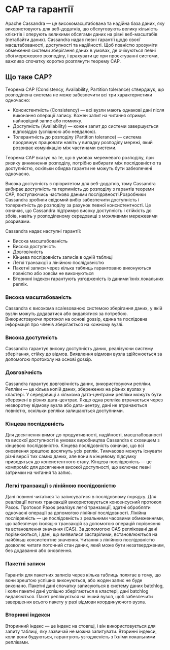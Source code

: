 # CAP та гарантії

Apache Cassandra — це високомасштабована та надійна база даних, яку використовують для веб-додатків, що обслуговують велику кількість клієнтів і оперують великими обсягами даних на рівні веб-масштабів (петабайти даних). Cassandra надає певні гарантії щодо своєї масштабованості, доступності та надійності. Щоб повністю зрозуміти обмеження системи зберігання даних в умовах, де очікуються певні збої мережевого розподілу, і врахувати це при проєктуванні системи, важливо спочатку коротко розглянути теорему CAP.

## Що таке CAP?

Теорема CAP (Consistency, Availability, Partition tolerance) стверджує, що розподілена система не може забезпечити всі три характеристики одночасно:

- Консистентність (Consistency) — всі вузли мають однакові дані після виконання операції запису. Кожен запит на читання отримує найновіший запис або помилку.
- Доступність (Availability) — кожен запит до системи завершується відповіддю (успішною або невдалою).
- Толерантність до розподілу (Partition tolerance) — система продовжує працювати навіть у випадку розподілу мережі, який розриває комунікацію між частинами системи.

Теорема CAP вказує на те, що в умовах мережевого розподілу, при ризику виникнення розподілу, потрібно вибирати між послідовністю та доступністю, оскільки обидва гаранти не можуть бути забезпечені одночасно.

Висока доступність є пріоритетом для веб-додатків, тому Cassandra вибирає доступність та терпимість до розподілу з гарантів теореми CAP, поступаючись частково даними послідовності.Розробники Cassandra зробили свідомий вибір забезпечити доступність і толерантність до розподілу за рахунок певної консистентності. Це означає, що Cassandra підтримує високу доступність і стійкість до збоїв, навіть у розподіленому середовищі з можливими мережевими розривами.

Cassandra надає наступні гарантії:

- Висока масштабованість
- Висока доступність
- Довговічність
- Кінцева послідовність записів в одній таблиці
- Легкі транзакції з лінійною послідовністю
- Пакетні записи через кілька таблиць гарантовано виконуються повністю або зовсім не виконуються
- Вторинні індекси гарантують узгодженість із даними їхніх локальних реплік.

### Висока масштабованість
Cassandra є високома scalesованою системою зберігання даних, у якій вузли можуть додаватися або видалятися за потребою. Використовуючи протокол на основі gossip, єдина та послідовна інформація про членів зберігається на кожному вузлі.

### Висока доступність
Cassandra гарантує високу доступність даних, реалізуючи систему зберігання, стійку до відмов. Виявлення відмови вузла здійснюється за допомогою протоколу на основі gossip.

### Довговічність
Cassandra гарантує довговічність даних, використовуючи репліки. Репліки — це кілька копій даних, збережених на різних вузлах у кластері. У середовищі з кількома дата-центрами репліки можуть бути збережені в різних дата-центрах. Якщо одна репліка втрачається через незворотну відмову вузла або дата-центру, дані не втрачаються повністю, оскільки репліки залишаються доступними.

### Кінцева послідовність
Для досягнення вимог до продуктивності, надійності, масштабованості та високої доступності в умовах виробництва Cassandra є сховищем з кінцевою послідовністю. Кінцева послідовність означає, що всі оновлення зрештою досягнуть усіх реплік. Тимчасово можуть існувати різні версії тих самих даних, але вони в кінцевому підсумку приводяться до консистентного стану. Кінцева послідовність — це компроміс для досягнення високої доступності, що включає певні затримки на читання та запис.

### Легкі транзакції з лінійною послідовністю
Дані повинні читатися та записуватися в послідовному порядку. Для реалізації легких транзакцій використовується консенсусний протокол Paxos. Протокол Paxos реалізує легкі транзакції, здатні обробляти одночасні операції за допомогою лінійної послідовності. Лінійна послідовність — це послідовність з реальними часовими обмеженнями, що забезпечує ізоляцію транзакцій за допомогою операцій порівняння та встановлення значення (CAS). За допомогою CAS репліковані дані порівнюються, і дані, що виявилися застарілими, встановлюються на найбільш консистентне значення. Читання з лінійною послідовністю дозволяє читати поточний стан даних, який може бути незатвердженим, без додавання або оновлення.

### Пакетні записи
Гарантія для пакетних записів через кілька таблиць полягає в тому, що вони зрештою успішно виконуються, або жоден запис не буде виконано. Пакетні дані спочатку записуються в систему даних batchlog, і коли пакетні дані успішно зберігаються в кластері, дані batchlog видаляються. Пакет реплікується на інший вузол, щоб забезпечити завершення всього пакету у разі відмови координуючого вузла.

### Вторинні індекси
Вторинний індекс — це індекс на стовпці, і він використовується для запиту таблиці, яку зазвичай не можна запитувати. Вторинні індекси, коли вони будуються, гарантують узгодженість з їхніми локальними репліками.